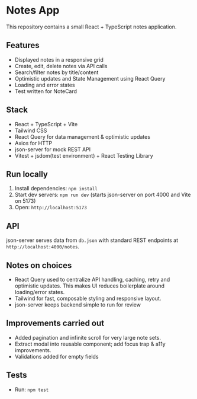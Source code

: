 # Notes App
This repository contains a small React + TypeScript notes application.

## Features
- Displayed notes in a responsive grid
- Create, edit, delete notes via API calls
- Search/filter notes by title/content
- Optimistic updates and State Management using React Query
- Loading and error states
- Test written for NoteCard

## Stack
- React + TypeScript + Vite
- Tailwind CSS
- React Query for data management & optimistic updates
- Axios for HTTP
- json-server for mock REST API
- Vitest + jsdom(test environment) + React Testing Library 

## Run locally
1. Install dependencies: `npm install`
2. Start dev servers: `npm run dev` (starts json-server on port 4000 and Vite on 5173)
3. Open: `http://localhost:5173`

## API
json-server serves data from `db.json` with standard REST endpoints at `http://localhost:4000/notes`.

## Notes on choices
- React Query used to centralize API handling, caching, retry and optimistic updates. This makes UI reduces boilerplate around loading/error states.
- Tailwind for fast, composable styling and responsive layout.
- json-server keeps backend simple to run for review

## Improvements carried out
- Added pagination and infinite scroll for very large note sets.
- Extract modal into reusable component; add focus trap & a11y improvements.
- Validations added for empty fields

## Tests
- Run: `npm test`
